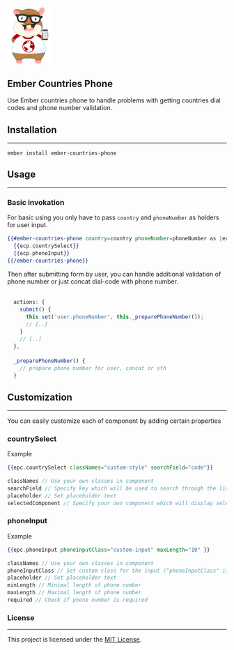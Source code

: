 <p>
  <img src="https://github.com/Rxbsxn/ember-countries-phone/blob/master/ember-countries-phone.png" alt="Logo of Ember countries phone" width="20%">
</p>

## Ember Countries Phone
Use Ember countries phone to handle problems with getting countries dial codes and phone number validation.

## Installation
------------------------------------------------------------------------------

```
ember install ember-countries-phone
```

## Usage
------------------------------------------------------------------------------
### Basic invokation
For basic using you only have to pass `country` and `phoneNumber` as holders for user input.

```hbs
{{#ember-countries-phone country=country phoneNumber=phoneNumber as |ecp|}}
  {{ecp.countrySelect}}
  {{ecp.phoneInput}}
{{/ember-countries-phone}}
```

Then after submitting form by user, you can handle additional validation of phone number or just concat dial-code with phone number.

```js

  actions: {
    submit() {
      this.set('user.phoneNumber', this._preparePhoneNumber());
      // [..]
    }
    // [..]
  },

  _preparePhoneNumber() {
    // prepare phone number for user, concat or sth
  }
```

## Customization
------------------------------------------------------------------------------

You can easily customize each of component by adding certain properties

### countrySelect

Example

```hbs
{{epc.countrySelect classNames="custom-style" searchField="code"}}
```

```js
classNames // Use your own classes in component
searchField // Specify key which will be used to search through the list ("name" is default)
placeholder // Set placeholder text
selectedComponent // Specify your own component which will display selected option from the list
```

### phoneInput

Example

```hbs
{{epc.phoneInput phoneInputClass="custom-input" maxLength="10" }}
```

```js
classNames // Use your own classes in component
phoneInputClass // Set custom class for the input ("phoneInputClass" is default)
placeholder // Set placeholder text
minLength // Minimal length of phone number
maxLength // Maximal length of phone number
required // Check if phone number is required
```



### License
------------------------------------------------------------------------------

This project is licensed under the [MIT License](LICENSE.md).
